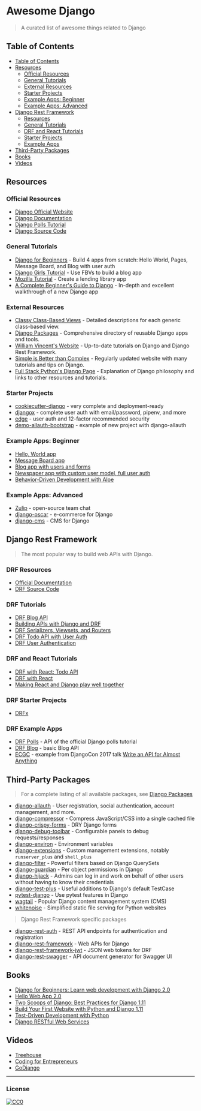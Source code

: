 # Awesome Django

> A curated list of awesome things related to Django

## Table of Contents

* [Table of Contents](#table-of-contents)
* [Resources](#resources)
  * [Official Resources](#official-resources)
  * [General Tutorials](#general-tutorials)
  * [External Resources](#external-resources)
  * [Starter Projects](#starter-projects)
  * [Example Apps: Beginner](#example-apps-beginner)
  * [Example Apps: Advanced](#example-app-advanced)
* [Django Rest Framework](#django-rest-framework)
  * [Resources](#drf-resources)
  * [General Tutorials](#drf-tutorials)
  * [DRF and React Tutorials](#drf-and-react-tutorials)
  * [Starter Projects](#drf-starter-projects)
  * [Example Apps](#drf-example-apps)
* [Third-Party Packages](#third-party-packages)
* [Books](#books)
* [Videos](#videos)

## Resources

### Official Resources

* [Django Official Website](https://www.djangoproject.com/)
* [Django Documentation](https://docs.djangoproject.com/en/dev/)
* [Django Polls Tutorial](https://docs.djangoproject.com/en/dev/intro/tutorial01/)
* [Django Source Code](https://github.com/django/django)

### General Tutorials

* [Django for Beginners](https://djangoforbeginners.com/) - Build 4 apps from scratch: Hello World, Pages, Message Board, and Blog with user auth
* [Django Girls Tutorial](https://tutorial.djangogirls.org/en/) - Use FBVs to build a blog app
* [Mozilla Tutorial](https://developer.mozilla.org/en-US/docs/Learn/Server-side/Django) - Create a lending library app
* [A Complete Beginner's Guide to Django](https://simpleisbetterthancomplex.com/series/beginners-guide/1.11/) - In-depth and excellent walkthrough of a new Django app

### External Resources

* [Classy Class-Based Views](http://ccbv.co.uk/) - Detailed descriptions for each generic class-based view.
* [Django Packages](https://djangopackages.org/) - Comprehensive directory of reusable Django apps and tools.
* [William Vincent's Website](https://wsvincent.com) - Up-to-date tutorials on Django and Django Rest Framework.
* [Simple is Better than Complex](https://simpleisbetterthancomplex.com/) - Regularly updated website with many tutorials and tips on Django.
* [Full Stack Python's Django Page](https://www.fullstackpython.com/django.html) - Explanation of Django philosophy and links to other resources and tutorials.

### Starter Projects

* [cookiecutter-django](https://github.com/pydanny/cookiecutter-django) - very complete and deployment-ready
* [djangox](https://github.com/wsvincent/djangox) - complete user auth with email/password, pipenv, and more
* [edge](https://github.com/arocks/edge) - user auth and 12-factor recommended security
* [demo-allauth-bootstrap](https://github.com/aellerton/demo-allauth-bootstrap) - example of new project with django-allauth

### Example Apps: Beginner

* [Hello, World app](https://github.com/wsvincent/djangoforbeginners/tree/master/ch2-hello-world-app)
* [Message Board app](https://github.com/wsvincent/djangoforbeginners/tree/master/ch4-message-board-app)
* [Blog app with users and forms](https://github.com/wsvincent/djangoforbeginners/tree/master/ch7-blog-app-with-users)
* [Newspaper app with custom user model, full user auth](https://github.com/wsvincent/djangoforbeginners/tree/master/ch15-comments)
* [Behavior-Driven Development with Aloe](https://github.com/testdrivenio/django-aloe-bdd)

### Example Apps: Advanced

* [Zulip](https://github.com/zulip/zulip) - open-source team chat
* [django-oscar](https://github.com/django-oscar/django-oscar) - e-commerce for Django
* [django-cms](https://github.com/divio/django-cms) - CMS for Django

## Django Rest Framework

> The most popular way to build web APIs with Django.

### DRF Resources

* [Official Documentation](http://www.django-rest-framework.org/)
* [DRF Source Code](https://github.com/encode/django-rest-framework)

### DRF Tutorials

* [DRF Blog API](https://wsvincent.com/django-rest-framework-tutorial/)
* [Building APIs with Django and DRF](https://books.agiliq.com/projects/django-api-polls-tutorial/en/latest/)
* [DRF Serializers, Viewsets, and Routers](https://wsvincent.com/django-rest-framework-serializers-viewsets-routers/)
* [DRF Todo API with User Auth](https://wsvincent.com/django-rest-framework-authentication-tutorial/)
* [DRF User Authentication](https://wsvincent.com/django-rest-framework-user-authentication-tutorial/)

### DRF and React Tutorials

* [DRF with React: Todo API](https://wsvincent.com/django-rest-framework-react-tutorial/)
* [DRF with React](https://www.valentinog.com/blog/tutorial-api-django-rest-react/)
* [Making React and Django play well together](https://fractalideas.com/blog/making-react-and-django-play-well-together/)

### DRF Starter Projects

* [DRFx](https://github.com/wsvincent/drfx)

### DRF Example Apps

* [DRF Polls](https://github.com/wsvincent/drf-polls) - API of the official Django polls tutorial
* [DRF Blog](https://github.com/wsvincent/drf-blog-api) - basic Blog API
* [ECGC](https://github.com/flowerncsu/ecgc-2017) - example from DjangoCon 2017 talk [Write an API for Almost Anything](https://www.youtube.com/watch?v=-6tR5TffP0w)

## Third-Party Packages

> For a complete listing of all available packages, see [Django Packages](https://djangopackages.org/)

* [django-allauth](https://github.com/pennersr/django-allauth/) - User registration, social authentication, account management, and more.
* [django-compressor](https://github.com/django-compressor/django-compressor/) - Compress JavaScript/CSS into a single cached file
* [django-crispy-forms](https://github.com/django-crispy-forms/django-crispy-forms/) - DRY Django forms
* [django-debug-toolbar](https://github.com/jazzband/django-debug-toolbar/) - Configurable panels to debug requests/responses
* [django-environ](https://github.com/joke2k/django-environ) - Environment variables
* [django-extensions](https://github.com/django-extensions/django-extensions/) - Custom management extensions, notably `runserver_plus` and `shell_plus`
* [django-filter](https://github.com/carltongibson/django-filter) - Powerful filters based on Django QuerySets
* [django-guardian](https://github.com/django-guardian/django-guardian) - Per object permissions in Django
* [django-hijack](https://github.com/arteria/django-hijack) - Admins can log in and work on behalf of other users without having to know their credentials
* [django-test-plus](https://github.com/revsys/django-test-plus/) - Useful additions to Django's default TestCase
* [pytest-django](https://github.com/pytest-dev/pytest-django) - Use pytest features in Django
* [wagtail](https://github.com/wagtail/wagtail) - Popular Django content management system (CMS)
* [whitenoise](https://github.com/evansd/whitenoise) - Simplified static file serving for Python websites

> Django Rest Framework specific packages

* [django-rest-auth](https://github.com/Tivix/django-rest-auth) - REST API endpoints for authentication and registration
* [django-rest-framework](https://github.com/encode/django-rest-framework) - Web APIs for Django
* [django-rest-framework-jwt](https://github.com/GetBlimp/django-rest-framework-jwt) - JSON web tokens for DRF
* [django-rest-swagger](https://github.com/marcgibbons/django-rest-swagger) - API document generator for Swagger UI

## Books

* [Django for Beginners: Learn web development with Django 2.0](https://leanpub.com/djangoforbeginners)
* [Hello Web App 2.0](https://hellowebbooks.com/learn-django/)
* [Two Scoops of Django: Best Practices for Django 1.11](https://www.twoscoopspress.com/products/two-scoops-of-django-1-11/)
* [Build Your First Website with Python and Django 1.11](https://www.amazon.com/Build-First-Website-Python-Django/dp/0994616856)
* [Test-Driven Development with Python](https://www.amazon.com/dp/1491958707)
* [Django RESTful Web Services](https://www.amazon.com/dp/1788833929)

## Videos

* [Treehouse](https://teamtreehouse.com/tracks/learn-django)
* [Coding for Entrepreneurs](https://www.codingforentrepreneurs.com/)
* [GoDjango](https://godjango.com/)

---

### License

[![CC0](http://i.creativecommons.org/p/zero/1.0/88x31.png)](http://creativecommons.org/publicdomain/zero/1.0/)
